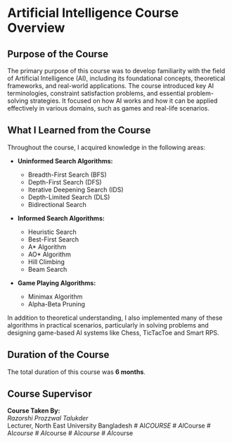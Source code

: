 # Artificial Intelligence Course Overview

##  Purpose of the Course

The primary purpose of this course was to develop familiarity with the field of Artificial Intelligence (AI), including its foundational concepts, theoretical frameworks, and real-world applications. The course introduced key AI terminologies, constraint satisfaction problems, and essential problem-solving strategies. It focused on how AI works and how it can be applied effectively in various domains, such as games and real-life scenarios.

## What I Learned from the Course

Throughout the course, I acquired knowledge in the following areas:

- **Uninformed Search Algorithms:**
  - Breadth-First Search (BFS)
  - Depth-First Search (DFS)
  - Iterative Deepening Search (IDS)
  - Depth-Limited Search (DLS)
  - Bidirectional Search

- **Informed Search Algorithms:**
  - Heuristic Search
  - Best-First Search
  - A* Algorithm
  - AO* Algorithm
  - Hill Climbing
  - Beam Search

- **Game Playing Algorithms:**
  - Minimax Algorithm
  - Alpha-Beta Pruning

In addition to theoretical understanding, I also implemented many of these algorithms in practical scenarios, particularly in solving problems and designing game-based AI systems like Chess, TicTacToe and Smart RPS.

## Duration of the Course

The total duration of this course was **6 months**.

## Course Supervisor

**Course Taken By:**  
*Razorshi Prozzwal Talukder*  
Lecturer, North East University Bangladesh
#   A I _ C O U R S E  
 #   A I _ C o u r s e  
 #   A I _ c o u r s e  
 #   A I _ c o u r s e  
 #   A I _ c o u r s e  
 #   A I _ c o u r s e  
 
